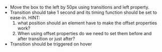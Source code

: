 * Move the box to the left by 50px using transitions and left property. 
* Transition should take 1 second and its timing function should be set to ease-in. HINT: 
    1. what position should an element have to make the offset properties work?
    2. When using offset properties do we need to set them before and after transition     or just after? 
* Transition should be triggered on hover